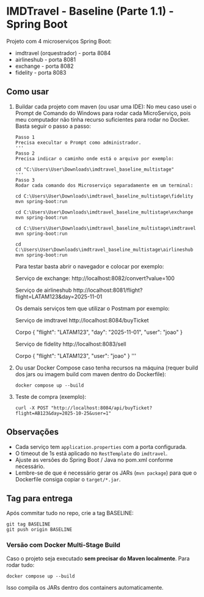 # IMDTravel - Baseline (Parte 1.1) - Spring Boot

Projeto com 4 microserviços Spring Boot:
- imdtravel (orquestrador) - porta 8084
- airlineshub - porta 8081
- exchange - porta 8082
- fidelity - porta 8083

## Como usar

1. Buildar cada projeto com maven (ou usar uma IDE):
   No meu caso usei o Prompt de Comando do Windows para rodar cada MicroServiço, pois meu computador não tinha recurso suficientes para rodar no Docker.
   Basta seguir o passo a passo:
   ```
   Passo 1
   Precisa execultar o Prompt como administrador.
   '''
   Passo 2
   Precisa indicar o caminho onde está o arquivo por exemplo:

   cd "C:\Users\User\Downloads\imdtravel_baseline_multistage"
   '''
   Passo 3
   Rodar cada comando dos Microserviço separadamente em um terminal:
   
   cd C:\Users\User\Downloads\imdtravel_baseline_multistage\fidelity
   mvn spring-boot:run

   cd C:\Users\User\Downloads\imdtravel_baseline_multistage\exchange
   mvn spring-boot:run
  
   cd C:\Users\User\Downloads\imdtravel_baseline_multistage\imdtravel
   mvn spring-boot:run

   cd C:\Users\User\Downloads\imdtravel_baseline_multistage\airlineshub
   mvn spring-boot:run
   ```
   Para testar basta abrir o navegador e colocar por exemplo:
   
   Serviço de exchange:
   http://localhost:8082/convert?value=100

   Serviço de airlineshub
   http://localhost:8081/flight?flight=LATAM123&day=2025-11-01

   Os demais serviços tem que utilizar o Postmam por exemplo:

   Serviço de imdtravel
   http://localhost:8084/buyTicket

   Corpo
   {
    "flight": "LATAM123",
    "day": "2025-11-01",
    "user": "joao"
   }

   Serviço de fidelity
   http://localhost:8083/sell

   Corpo
   {
    "flight": "LATAM123",
    "user": "joao"
   }
   '''
   
3. Ou usar Docker Compose caso tenha recursos na máquina (requer build dos jars ou imagem build com maven dentro do Dockerfile):
   ```
   docker compose up --build
   ```

4. Teste de compra (exemplo):
   ```
   curl -X POST "http://localhost:8084/api/buyTicket?flight=AB123&day=2025-10-25&user=1"
   ```

## Observações
- Cada serviço tem `application.properties` com a porta configurada.
- O timeout de 1s está aplicado no `RestTemplate` do `imdtravel`.
- Ajuste as versões do Spring Boot / Java no pom.xml conforme necessário.
- Lembre-se de que é necessário gerar os JARs (`mvn package`) para que o Dockerfile consiga copiar o `target/*.jar`.

## Tag para entrega
Após commitar tudo no repo, crie a tag BASELINE:
```
git tag BASELINE
git push origin BASELINE
```


### Versão com Docker Multi-Stage Build
Caso o projeto seja executado **sem precisar do Maven localmente**.
Para rodar tudo:

```
docker compose up --build
```
Isso compila os JARs dentro dos containers automaticamente.
